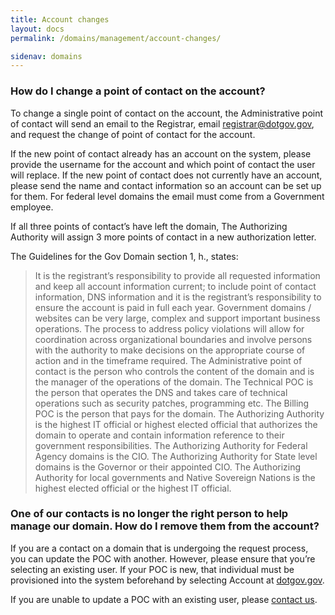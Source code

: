 ```yaml
---
title: Account changes
layout: docs
permalink: /domains/management/account-changes/

sidenav: domains
---
```


### How do I change a point of contact on the account?

To change a single point of contact on the account, the Administrative point of contact will send an email to the Registrar, email <registrar@dotgov.gov>, and request the change of point of contact for the account.

If the new point of contact already has an account on the system, please provide the username for the account and which point of contact the user will replace. If the new point of contact does not currently have an account, please send the name and contact information so an account can be set up for them. For federal level domains the email must come from a Government employee.

If all three points of contact’s have left the domain, The Authorizing Authority will assign 3 more points of contact in a new authorization letter.

The Guidelines for the Gov Domain section 1, h., states:

> It is the registrant’s responsibility to provide all requested information and keep all account information current; to include point of contact information, DNS information and it is the registrant’s responsibility to ensure the account is paid in full each year. Government domains / websites can be very large, complex and support important business operations. The process to address policy violations will allow for coordination across organizational boundaries and involve persons with the authority to make decisions on the appropriate course of action and in the timeframe required. The Administrative point of contact is the person who controls the content of the domain and is the manager of the operations of the domain. The Technical POC is the person that operates the DNS and takes care of technical operations such as security patches, programming etc. The Billing POC is the person that pays for the domain. The Authorizing Authority is the highest IT official or highest elected official that authorizes the domain to operate and contain information reference to their government responsibilities. The Authorizing Authority for Federal Agency domains is the CIO. The Authorizing Authority for State level domains is the Governor or their appointed CIO. The Authorizing Authority for local governments and Native Sovereign Nations is the highest elected official or the highest IT official.

### One of our contacts is no longer the right person to help manage our domain. How do I remove them from the account?

If you are a contact on a domain that is undergoing the request process, you can update the POC with another. However, please ensure that you’re selecting an existing user. If your POC is new, that individual must be provisioned into the system beforehand by selecting Account at [dotgov.gov](https://www.dotgov.gov).

If you are unable to update a POC with an existing user, please [contact us]({{base.url}}/support/).
